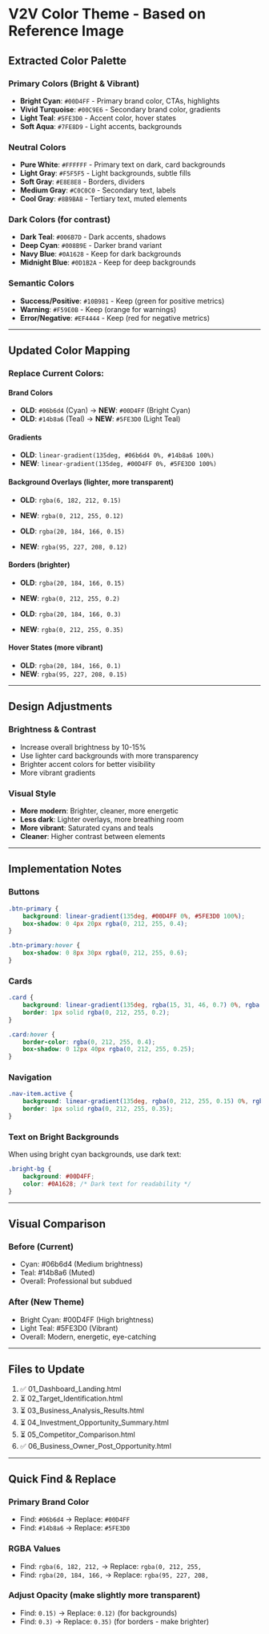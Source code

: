 # V2V Color Theme - Based on Reference Image

## Extracted Color Palette

### Primary Colors (Bright & Vibrant)
- **Bright Cyan**: `#00D4FF` - Primary brand color, CTAs, highlights
- **Vivid Turquoise**: `#00C9E6` - Secondary brand color, gradients
- **Light Teal**: `#5FE3D0` - Accent color, hover states
- **Soft Aqua**: `#7FE8D9` - Light accents, backgrounds

### Neutral Colors
- **Pure White**: `#FFFFFF` - Primary text on dark, card backgrounds
- **Light Gray**: `#F5F5F5` - Light backgrounds, subtle fills
- **Soft Gray**: `#E8E8E8` - Borders, dividers
- **Medium Gray**: `#C0C0C0` - Secondary text, labels
- **Cool Gray**: `#8B9BA8` - Tertiary text, muted elements

### Dark Colors (for contrast)
- **Dark Teal**: `#006B7D` - Dark accents, shadows
- **Deep Cyan**: `#008B9E` - Darker brand variant
- **Navy Blue**: `#0A1628` - Keep for dark backgrounds
- **Midnight Blue**: `#0D1B2A` - Keep for deep backgrounds

### Semantic Colors
- **Success/Positive**: `#10B981` - Keep (green for positive metrics)
- **Warning**: `#F59E0B` - Keep (orange for warnings)
- **Error/Negative**: `#EF4444` - Keep (red for negative metrics)

---

## Updated Color Mapping

### Replace Current Colors:

#### Brand Colors
- **OLD**: `#06b6d4` (Cyan) → **NEW**: `#00D4FF` (Bright Cyan)
- **OLD**: `#14b8a6` (Teal) → **NEW**: `#5FE3D0` (Light Teal)

#### Gradients
- **OLD**: `linear-gradient(135deg, #06b6d4 0%, #14b8a6 100%)`
- **NEW**: `linear-gradient(135deg, #00D4FF 0%, #5FE3D0 100%)`

#### Background Overlays (lighter, more transparent)
- **OLD**: `rgba(6, 182, 212, 0.15)`
- **NEW**: `rgba(0, 212, 255, 0.12)`

- **OLD**: `rgba(20, 184, 166, 0.15)`
- **NEW**: `rgba(95, 227, 208, 0.12)`

#### Borders (brighter)
- **OLD**: `rgba(20, 184, 166, 0.15)`
- **NEW**: `rgba(0, 212, 255, 0.2)`

- **OLD**: `rgba(20, 184, 166, 0.3)`
- **NEW**: `rgba(0, 212, 255, 0.35)`

#### Hover States (more vibrant)
- **OLD**: `rgba(20, 184, 166, 0.1)`
- **NEW**: `rgba(95, 227, 208, 0.15)`

---

## Design Adjustments

### Brightness & Contrast
- Increase overall brightness by 10-15%
- Use lighter card backgrounds with more transparency
- Brighter accent colors for better visibility
- More vibrant gradients

### Visual Style
- **More modern**: Brighter, cleaner, more energetic
- **Less dark**: Lighter overlays, more breathing room
- **More vibrant**: Saturated cyans and teals
- **Cleaner**: Higher contrast between elements

---

## Implementation Notes

### Buttons
```css
.btn-primary {
    background: linear-gradient(135deg, #00D4FF 0%, #5FE3D0 100%);
    box-shadow: 0 4px 20px rgba(0, 212, 255, 0.4);
}

.btn-primary:hover {
    box-shadow: 0 8px 30px rgba(0, 212, 255, 0.6);
}
```

### Cards
```css
.card {
    background: linear-gradient(135deg, rgba(15, 31, 46, 0.7) 0%, rgba(10, 22, 40, 0.7) 100%);
    border: 1px solid rgba(0, 212, 255, 0.2);
}

.card:hover {
    border-color: rgba(0, 212, 255, 0.4);
    box-shadow: 0 12px 40px rgba(0, 212, 255, 0.25);
}
```

### Navigation
```css
.nav-item.active {
    background: linear-gradient(135deg, rgba(0, 212, 255, 0.15) 0%, rgba(95, 227, 208, 0.15) 100%);
    border: 1px solid rgba(0, 212, 255, 0.35);
}
```

### Text on Bright Backgrounds
When using bright cyan backgrounds, use dark text:
```css
.bright-bg {
    background: #00D4FF;
    color: #0A1628; /* Dark text for readability */
}
```

---

## Visual Comparison

### Before (Current)
- Cyan: #06b6d4 (Medium brightness)
- Teal: #14b8a6 (Muted)
- Overall: Professional but subdued

### After (New Theme)
- Bright Cyan: #00D4FF (High brightness)
- Light Teal: #5FE3D0 (Vibrant)
- Overall: Modern, energetic, eye-catching

---

## Files to Update

1. ✅ 01_Dashboard_Landing.html
2. ⏳ 02_Target_Identification.html
3. ⏳ 03_Business_Analysis_Results.html
4. ⏳ 04_Investment_Opportunity_Summary.html
5. ⏳ 05_Competitor_Comparison.html
6. ✅ 06_Business_Owner_Post_Opportunity.html

---

## Quick Find & Replace

### Primary Brand Color
- Find: `#06b6d4` → Replace: `#00D4FF`
- Find: `#14b8a6` → Replace: `#5FE3D0`

### RGBA Values
- Find: `rgba(6, 182, 212,` → Replace: `rgba(0, 212, 255,`
- Find: `rgba(20, 184, 166,` → Replace: `rgba(95, 227, 208,`

### Adjust Opacity (make slightly more transparent)
- Find: `0.15)` → Replace: `0.12)` (for backgrounds)
- Find: `0.3)` → Replace: `0.35)` (for borders - make brighter)
